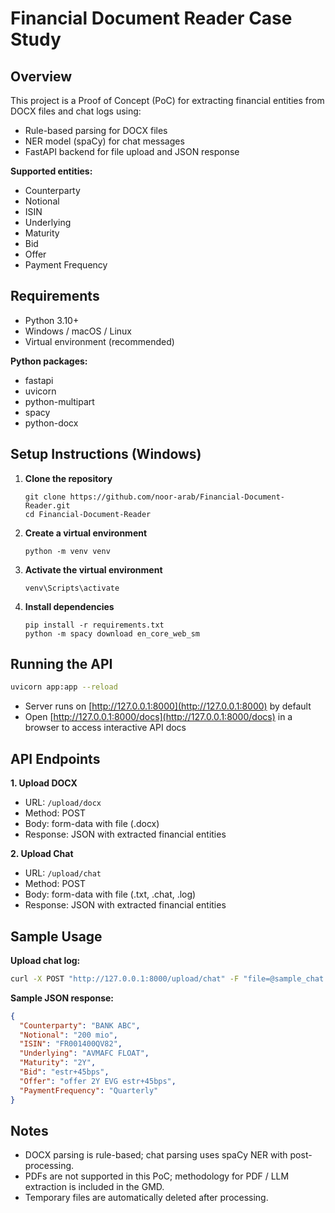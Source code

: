 # Financial Document Reader Case Study


## Overview

This project is a Proof of Concept (PoC) for extracting financial entities from DOCX files and chat logs using:

* Rule-based parsing for DOCX files
* NER model (spaCy) for chat messages
* FastAPI backend for file upload and JSON response

**Supported entities:**

* Counterparty
* Notional
* ISIN
* Underlying
* Maturity
* Bid
* Offer
* Payment Frequency

## Requirements

* Python 3.10+
* Windows / macOS / Linux
* Virtual environment (recommended)

**Python packages:**

* fastapi
* uvicorn
* python-multipart
* spacy
* python-docx

## Setup Instructions (Windows)

1. **Clone the repository**

   ```
   git clone https://github.com/noor-arab/Financial-Document-Reader.git
   cd Financial-Document-Reader
   ```

2. **Create a virtual environment**

   ```
   python -m venv venv
   ```

3. **Activate the virtual environment**

   ```
   venv\Scripts\activate
   ```

4. **Install dependencies**

   ```
   pip install -r requirements.txt
   python -m spacy download en_core_web_sm
   ```

## Running the API

```bash
uvicorn app:app --reload
```

* Server runs on [http://127.0.0.1:8000](http://127.0.0.1:8000) by default
* Open [http://127.0.0.1:8000/docs](http://127.0.0.1:8000/docs) in a browser to access interactive API docs

## API Endpoints

**1. Upload DOCX**

* URL: `/upload/docx`
* Method: POST
* Body: form-data with file (.docx)
* Response: JSON with extracted financial entities

**2. Upload Chat**

* URL: `/upload/chat`
* Method: POST
* Body: form-data with file (.txt, .chat, .log)
* Response: JSON with extracted financial entities

## Sample Usage

**Upload chat log:**

```bash
curl -X POST "http://127.0.0.1:8000/upload/chat" -F "file=@sample_chat.txt"
```

**Sample JSON response:**

```json
{
  "Counterparty": "BANK ABC",
  "Notional": "200 mio",
  "ISIN": "FR001400QV82",
  "Underlying": "AVMAFC FLOAT",
  "Maturity": "2Y",
  "Bid": "estr+45bps",
  "Offer": "offer 2Y EVG estr+45bps",
  "PaymentFrequency": "Quarterly"
}
```

## Notes

* DOCX parsing is rule-based; chat parsing uses spaCy NER with post-processing.
* PDFs are not supported in this PoC; methodology for PDF / LLM extraction is included in the GMD.
* Temporary files are automatically deleted after processing.
